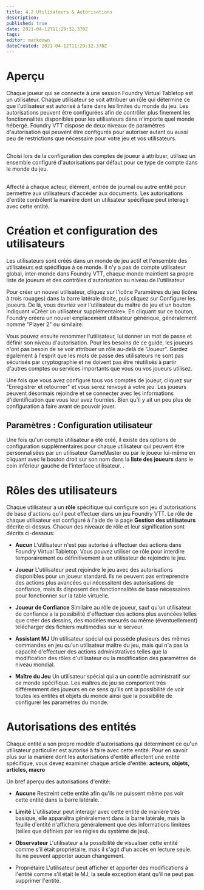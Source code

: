 ```yaml
---
title: 4.2 Utilisateurs & Autorisations
description: 
published: true
date: 2021-04-12T11:29:32.370Z
tags: 
editor: markdown
dateCreated: 2021-04-12T11:29:32.370Z
---
```


# Aperçu
Chaque joueur qui se connecte à une session Foundry Virtual Tabletop est un utilisateur. Chaque utilisateur se voit attribuer un rôle qui détermine ce que l'utilisateur est autorisé à faire dans les limites du monde du jeu. Les autorisations peuvent être configurées afin de contrôler plus finement les fonctionnalités disponibles pour les utilisateurs dans n'importe quel monde hébergé. Foundry VTT dispose de deux niveaux de paramètres d'autorisation qui peuvent être configurés pour autoriser autant ou aussi peu de restrictions que nécessaire pour votre jeu et vos utilisateurs.

## 
Choisi lors de la configuration des comptes de joueur à attribuer, utilisez un ensemble configuré d'autorisations par défaut pour ce type de compte dans le monde du jeu.

##
Affecté à chaque acteur, élément, entrée de journal ou autre entité pour permettre aux utilisateurs d'accéder aux documents. Les autorisations d'entité contrôlent la manière dont un utilisateur spécifique peut interagir avec cette entité.

# Création et configuration des utilisateurs
Les utilisateurs sont créés dans un monde de jeu actif et l'ensemble des utilisateurs est spécifique à ce monde. Il n'y a pas de compte utilisateur global, inter-monde dans Foundry VTT, chaque monde maintient sa propre liste de joueurs et des contrôles d'autorisation au niveau de l'utilisateur

Pour créer un nouvel utilisateur, cliquez sur l'icône Paramètres du jeu (icône à trois rouages) dans la barre latérale droite, puis cliquez sur Configurer les joueurs. De là, vous devriez voir l'utilisateur du maître de jeu et un bouton indiquant «Créer un utilisateur supplémentaire». En cliquant sur ce bouton, Foundry créera un nouvel emplacement utilisateur générique, généralement nommé "Player 2" ou similaire.

Vous pouvez ensuite renommer l'utilisateur, lui donner un mot de passe et définir son niveau d'autorisation. Pour les besoins de ce guide, les joueurs n'ont pas besoin de se voir attribuer un rôle au-delà de "Joueur". Gardez également à l'esprit que les mots de passe des utilisateurs ne sont pas sécurisés par cryptographie et ne doivent pas être réutilisés à partir d'autres comptes ou services importants que vous ou vos joueurs utilisez.

Une fois que vous avez configuré tous vos comptes de joueur, cliquez sur "Enregistrer et retourner" et vous serez renvoyé à votre jeu. Les joueurs peuvent désormais rejoindre et se connecter avec les informations d'identification que vous leur avez fournies. Bien qu'il y ait un peu plus de configuration à faire avant de pouvoir jouer.

## Paramètres : Configuration utilisateur
Une fois qu'un compte utilisateur a été créé, il existe des options de configuration supplémentaires pour chaque utilisateur qui peuvent être personnalisées par un utilisateur GameMaster ou par le joueur lui-même en cliquant avec le bouton droit sur son nom dans la **liste des joueurs** dans le coin inférieur gauche de l'interface utilisateur. .

# Rôles des utilisateurs
Chaque utilisateur a un **rôle** spécifique qui configure son jeu d'autorisations de base d'actions qu'il peut effectuer dans un jeu Foundry VTT. Le rôle de chaque utilisateur est configuré à l'aide de la page **Gestion des utilisateurs** décrite ci-dessus. Chacun des niveaux de rôle et leur signification sont décrits ci-dessous:
- **Aucun**
L'utilisateur n'est pas autorisé à effectuer des actions dans Foundry Virtual Tabletop. Vous pouvez utiliser ce rôle pour interdire temporairement ou définitivement à un utilisateur de rejoindre le jeu.

- **Joueur**
L'utilisateur peut rejoindre le jeu avec des autorisations disponibles pour un joueur standard. Ils ne peuvent pas entreprendre des actions plus avancées qui nécessitent des autorisations de confiance, mais ils disposent des fonctionnalités de base nécessaires pour fonctionner sur la table virtuelle.

- **Joueur de Confiance**
Similaire au rôle de joueur, sauf qu'un utilisateur de confiance a la possibilité d'effectuer des actions plus avancées telles que créer des dessins, des modèles mesurés ou même (éventuellement) télécharger des fichiers multimédias sur le serveur.

- **Assistant MJ**
Un utilisateur spécial qui possède plusieurs des mêmes commandes en jeu qu'un utilisateur maître du jeu, mais qui n'a pas la capacité d'effectuer des actions administratives telles que la modification des rôles d'utilisateur ou la modification des paramètres de niveau mondial.

- **Maître du Jeu**
Un utilisateur spécial qui a un contrôle administratif sur ce monde spécifique. Les maîtres de jeu se comportent très différemment des joueurs en ce sens qu'ils ont la possibilité de voir toutes les entités et objets du monde ainsi que la possibilité de configurer les paramètres du monde.

# Autorisations des entités
Chaque entité a son propre modèle d'autorisations qui déterminent ce qu'un utilisateur particulier est autorisé à faire avec cette entité. Pour en savoir plus sur la manière dont les autorisations d'entité affectent une entité spécifique, vous devez examiner chaque article d'entité: **acteurs, objets, articles, macro**

Un bref aperçu des autorisations d'entité:
- **Aucune**
Restreint cette entité afin qu'ils ne puissent même pas voir cette entité dans la barre latérale.

- **Limité**
L'utilisateur peut interagir avec cette entité de manière très basique, elle apparaîtra généralement dans la barre latérale, mais la feuille d'entité n'affichera généralement que des informations limitées (telles que définies par les règles du système de jeu).

- **Observateur**
L'utilisateur a la possibilité de visualiser cette entité comme s'il était propriétaire, mais il s'agit d'un accès en lecture seule. Ils ne peuvent apporter aucun changement.

- Propriétaire
L'utilisateur peut afficher et apporter des modifications à l'entité comme s'il était le MJ, la seule exception étant qu'il ne peut pas supprimer l'entité.
